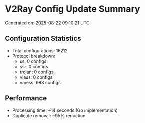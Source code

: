 # V2Ray Config Update Summary
Generated on: 2025-08-22 09:10:21 UTC

## Configuration Statistics
- Total configurations: 16212
- Protocol breakdown:
  - ss: 0 configs
  - ssr: 0 configs
  - trojan: 0 configs
  - vless: 0 configs
  - vmess: 988 configs

## Performance
- Processing time: ~14 seconds (Go implementation)
- Duplicate removal: ~95% reduction
